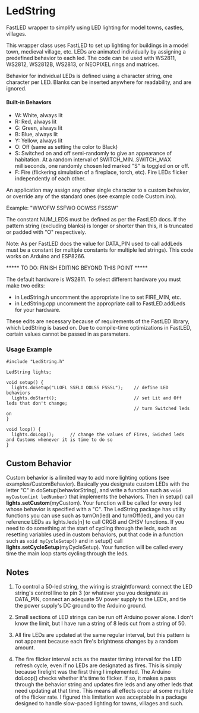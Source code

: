 # LedString
FastLED wrapper to simplify using LED lighting for model towns, castles, villages.

This wrapper class uses FastLED to set up lighting for buildings in a model town, medieval village, etc. 
LEDs are animated individually by assigning a predefined behavior to each led. The code can be used with WS2811, WS2812, WS2812B, WS2813, or NEOPIXEL rings and matrices. 

Behavior for individual LEDs is defined using a character string, one character per LED. Blanks can be inserted anywhere for readability, and are ignored.

#### Built-in Behaviors
* W: White, always lit
* R: Red, always lit
* G: Green, always lit
* B: Blue, always lit
* Y: Yellow, always lit
* O: Off (same as setting the color to Black)
* S: Switched on and off semi-randomly to give an appearance of habitation. At a random interval of SWITCH_MIN..SWITCH_MAX milliseconds, one randomly chosen led marked "S" is toggled on or off.
* F: Fire (flickering simulation of a fireplace, torch, etc). Fire LEDs flicker independently of each other.

An application may assign any other single character to a custom behavior, or override any of the standard ones (see example code Custom.ino).

Example: "WWOFW SSFWO OOWSS FSSSW"

The constant NUM_LEDS must be defined as per the FastLED docs. If the pattern string (excluding blanks) is longer or shorter than this, it is truncated or padded with "O" respectively. 

Note: As per FastLED docs the value for DATA_PIN used to call addLeds must be a constant (or multiple constants for multiple led strings). 
This code works on Arduino and ESP8266.

***** TO DO: FINISH EDITING BEYOND THIS POINT *****

The default hardware is WS2811. To select different hardware you must make two edits: 
- in LedString.h uncomment the appropriate line to set FIRE_MIN, etc. 
- in LedString.cpp uncomment the appropriate call to FastLED.addLeds for your hardware. 

These edits are necessary because of requirements of the FastLED library, which LedString is based on. Due to compile-time optimizations in FastLED, certain values cannot be passed in as parameters. 

### Usage Example

```
#include "LedString.h"

LedString lights;

void setup() {
  lights.doSetup("LLOFL SSFLO OOLSS FSSSL");    // define LED behaviors
  lights.doStart();                             // set Lit and Off leds that don't change;
                                                // turn Switched leds on
} 

void loop() {
  lights.doLoop();      // change the values of Fires, Swiched leds and Customs whenever it is time to do so
}
```

## Custom Behavior
Custom behavior is a limited way to add more lighting options (see examples/CustomBehavior). Basically you designate custom LEDs with the letter "C" in doSetup(behaviorString), and write a function such as ```void myCustom(int ledNumber)``` that implements the behaviors. Then in setup() call **lights.setCustom**(myCustom). Your function will be called for every led whose behavior is specified with a "C". The LedString package has utility functions you can use such as turnOn(led) and turnOff(led), and you can reference LEDs as lights.leds[n] to call CRGB and CHSV functions. If you need to do something at the start of cycling through the leds, such as resetting variables used in custom behaviors, put that code in a function such as ```void myCycleSetup()``` and in setup() call **lights.setCycleSetup**(myCycleSetup). Your function will be called every time the main loop starts cycling through the leds.

## Notes
1. To control a 50-led string, the wiring is straightforward: connect the LED string's control line to pin 3 (or whatever you you designate as DATA_PIN, connect an adequate 5V power supply to the LEDs, and tie the power supply's DC ground to the Arduino ground.     

2. Small sections of LED strings can be run off Arduino power alone. I don't know the limit, but I have run a string of 8 leds cut from a string of 50. 

3. All fire LEDs are updated at the same regular interval, but this pattern is not apparent because each fire's brightness changes by a random amount. 

4. The fire flicker interval acts as the master timing interval for the LED refresh cycle, even if no LEDs are designated as fires. This is simply because firelight was the first thing I implemented. The Arduino doLoop() checks whether it's time to flicker. If so, it makes a pass through the behavior string and updates fire leds and any other leds that need updating at that time. This means all effects occur at some multiple of the flicker rate. I figured this limitation was acceptable in a package designed to handle slow-paced lighting for towns, villages and such. 
